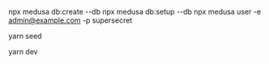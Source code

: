 npx medusa db:create --db <name>
npx medusa db:setup --db <name>
npx medusa user -e admin@example.com -p supersecret

yarn seed

yarn dev
